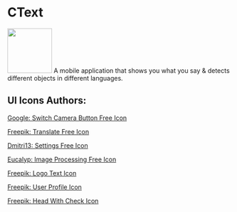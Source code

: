 # CText
<img width="100" src="https://user-images.githubusercontent.com/37888675/80987542-321b1000-8e00-11ea-8d28-9c410e4b01df.png">
A mobile application that shows you what you say & detects different objects in different languages. 

## UI Icons Authors:
<a href="https://www.flaticon.com/authors/google">Google: Switch Camera Button Free Icon</a>

<a href="https://www.flaticon.com/authors/freepik">Freepik: Translate Free Icon</a>

<a href="https://www.flaticon.com/authors/dmitri13">Dmitri13: Settings Free Icon</a>

<a href="https://www.flaticon.com/authors/eucalyp">Eucalyp: Image Processing Free Icon

<a href="https://www.freepik.com/flaticon">Freepik: Logo Text Icon</a>

<a href="https://www.freepik.com/flaticon">Freepik: User Profile Icon</a>

<a href="https://www.freepik.com/flaticon">Freepik: Head With Check Icon</a>
